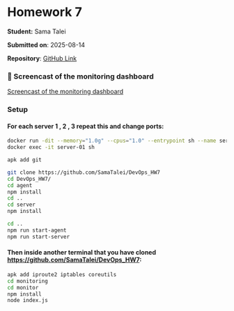 # Homework 7

**Student:** Sama Talei

**Submitted on**: 2025-08-14

**Repository**: [GitHub Link](https://github.com/SamaTalei/DevOps_HW7.git)

### 🎥 Screencast of the monitoring dashboard
[Screencast of the monitoring dashboard](https://drive.google.com/file/d/1zyByW0vijfzxMMXkAG0TlxsBLp4gQFBf/view?usp=sharing)

### Setup

#### For each server 1 , 2 , 3 repeat this and change ports:
```bash
docker run -dit --memory="1.0g" --cpus="1.0" --entrypoint sh --name server-01 --publish 4001:4001 --publish 5001:5001 node:alpine
docker exec -it server-01 sh

apk add git

git clone https://github.com/SamaTalei/DevOps_HW7
cd DevOps_HW7/
cd agent
npm install
cd ..
cd server
npm install

cd ..
npm run start-agent
npm run start-server
```
#### Then inside another terminal that you have cloned https://github.com/SamaTalei/DevOps_HW7:
```bash
apk add iproute2 iptables coreutils
cd monitoring
cd monitor
npm install
node index.js
```